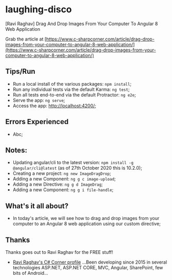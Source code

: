 # laughing-disco
[Ravi Raghav] Drag And Drop Images From Your Computer To Angular 8 Web Application

Grab the article at [https://www.c-sharpcorner.com/article/drag-drop-images-from-your-computer-to-angular-8-web-application/](https://www.c-sharpcorner.com/article/drag-drop-images-from-your-computer-to-angular-8-web-application/)

## Tips/Run

* Run a local install of the various packages: ```npm install```;
* Run any individual tests via the default Karma: ```ng test```;
* Run all tests end-to-end via the default Protractor: ```ng e2e```;
* Serve the app: ```ng serve```;
* Access the app: [http://localhost:4200/](http://localhost:4200/);

## Errors Experienced

* Abc;

## Notes:

* Updating angular/cli to the latest version: ```npm install -g @angular/cli@latest``` (as of 27th October 2020 this is 10.2.0);
* Creating a new project: ```ng new ImageDragDrop```;
* Adding a new Component: ```ng g c image-upload```;
* Adding a new Directive: ```ng g d ImageDrag```;
* Adding a new Component: ```ng g i file-handle```;

## What's it all about?

* In today's article, we will see how to drag and drop images from your computer to an Angular 8 web application using our custom directive;

## Thanks

Thanks goes out to Ravi Raghav for the FREE stuff!

* [Ravi Raghav's C# Corner profile](https://www.c-sharpcorner.com/members/ravi-raghav2) ...Been developing since 2015 in several technologies ASP.NET, ASP.NET CORE, MVC, Angular, SharePoint, few bits of Android...
